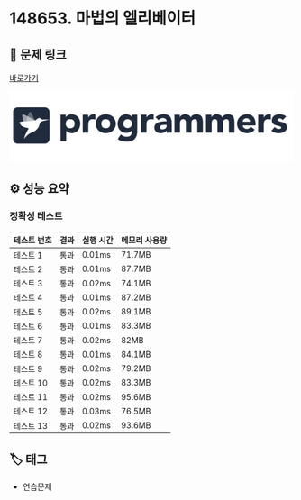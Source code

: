 # 148653. 마법의 엘리베이터

## 🔗 문제 링크

[바로가기](https://school.programmers.co.kr/learn/courses/30/lessons/148653)

![프로그래머스 로고](../../images/programmers.jpg)

## ⚙️ 성능 요약

### 정확성 테스트

| 테스트 번호 | 결과 | 실행 시간 | 메모리 사용량 |
| ----------- | ---- | --------- | ------------- |
| 테스트 1    | 통과 | 0.01ms    | 71.7MB        |
| 테스트 2    | 통과 | 0.01ms    | 87.7MB        |
| 테스트 3    | 통과 | 0.02ms    | 74.1MB        |
| 테스트 4    | 통과 | 0.01ms    | 87.2MB        |
| 테스트 5    | 통과 | 0.02ms    | 89.1MB        |
| 테스트 6    | 통과 | 0.01ms    | 83.3MB        |
| 테스트 7    | 통과 | 0.02ms    | 82MB          |
| 테스트 8    | 통과 | 0.01ms    | 84.1MB        |
| 테스트 9    | 통과 | 0.02ms    | 79.2MB        |
| 테스트 10   | 통과 | 0.02ms    | 83.3MB        |
| 테스트 11   | 통과 | 0.02ms    | 95.6MB        |
| 테스트 12   | 통과 | 0.03ms    | 76.5MB        |
| 테스트 13   | 통과 | 0.02ms    | 93.6MB        |

## 🏷️ 태그

- 연습문제
